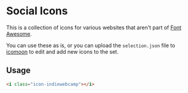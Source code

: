 Social Icons
============

This is a collection of icons for various websites that aren't part of [Font Awesome](http://fontawesome.io/icons/).

You can use these as is, or you can upload the `selection.json` file to [icomoon](https://icomoon.io) to edit and add new icons to the set.

Usage
-----

```html
<i class="icon-indiewebcamp"></i>
```


